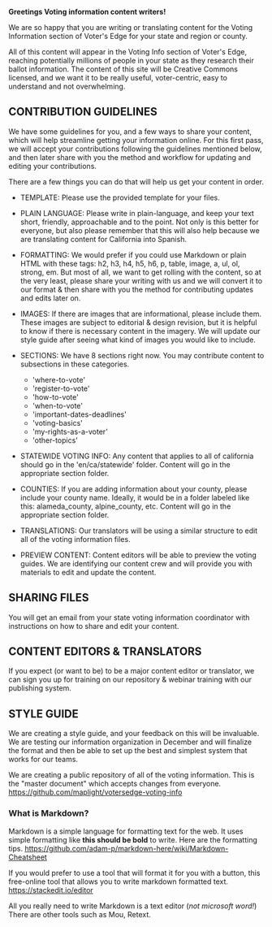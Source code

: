 **Greetings Voting information content writers!**

We are so happy that you are writing or translating content for the Voting Information section of Voter's Edge for your state and region or county. 

All of this content will appear in the Voting Info section of Voter's Edge, reaching potentially millions of people in your state as they research their ballot information. The content of this site will be Creative Commons licensed, and we want it to be really useful, voter-centric, easy to understand and not overwhelming.

## CONTRIBUTION GUIDELINES

We have some guidelines for you, and a few ways to share your content, which will help streamline getting your information online. For this first pass, we will accept your contributions following the guidelines mentioned below, and then later share with you the method and workflow for updating and editing your contributions.

There are a few things you can do that will help us get your content in order.

* TEMPLATE: Please use the provided template for your files. 

* PLAIN LANGUAGE: Please write in plain-language, and keep your text short, friendly, approachable and to the point. Not only is this better for everyone, but also please remember that this will also help because we are translating content for California into Spanish.

* FORMATTING: We would prefer if you could use Markdown or plain HTML with these tags: h2, h3, h4, h5, h6, p, table, image, a, ul, ol, strong, em. But most of all, we want to get rolling with the content, so at the very least, please share your writing with us and we will convert it to our format & then share with you the method for contributing updates and edits later on.

* IMAGES: If there are images that are informational, please include them. These images are subject to editorial & design revision, but it is helpful to know if there is necessary content in the imagery. We will update our style guide after seeing what kind of images you would like to include.

* SECTIONS: We have 8 sections right now. You may contribute content to subsections in these categories.
  * 'where-to-vote' 
  * 'register-to-vote'
  * 'how-to-vote'
  * 'when-to-vote'
  * 'important-dates-deadlines'
  * 'voting-basics'
  * 'my-rights-as-a-voter'
  * 'other-topics'

* STATEWIDE VOTING INFO: Any content that applies to all of california should go in the 'en/ca/statewide' folder. Content will go in the appropriate section folder.

* COUNTIES: If you are adding information about your county, please include your county name. Ideally, it would be in a folder labeled like this: alameda_county, alpine_county, etc.  Content will go in the appropriate section folder.

* TRANSLATIONS: Our translators will be using a similar structure to edit all of the voting information files.

* PREVIEW CONTENT: Content editors will be able to preview the voting guides. We are identifying our content crew and will provide you with materials to edit and update the content.



## SHARING FILES
You will get an email from your state voting information coordinator with instructions on how to share and edit your content.

## CONTENT EDITORS & TRANSLATORS
If you expect (or want to be) to be a major content editor or translator, we can sign you up for training on our repository & webinar training with our publishing system. 


## STYLE GUIDE
We are creating a style guide, and your feedback on this will be invaluable. We are testing our information organization in December and will finalize the format and then be able to set up the best and simplest system that works for our teams.

We are creating a public repository of all of the voting information. This is the "master document" which accepts changes from everyone. https://github.com/maplight/votersedge-voting-info



### What is Markdown?
Markdown is a simple language for formatting text for the web. It uses simple formatting like **this should be bold** to write. Here are the formatting tips. https://github.com/adam-p/markdown-here/wiki/Markdown-Cheatsheet

If you would prefer to use a tool that will format it for you with a button, this free-online tool that allows you to write markdown formatted text. https://stackedit.io/editor 


All you really need to write Markdown is a text editor (*not microsoft word!*)
There are other tools such as Mou, Retext.

